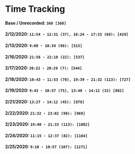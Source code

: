 # Time Tracking
#### Base / Unrecorded: `360 [360]`
#### 2/12/2020: `11:54 - 12:31 (37), 16:24 - 17:33 (69): [429]` 
#### 2/13/2020: `9:08 - 10:34 (86): [515]`
#### 2/16/2020: `21:56 - 22:18 (22): [537]`
#### 2/17/2020: `20:22 - 20:29 (7): [544]`
#### 2/18/2020: `10:43 - 11:53 (70), 19:39 - 21:32 (113): [727]`
#### 2/19/2020: `9:43 - 10:57 (75), 13:40 - 14:12 (32) [802]`
#### 2/21/2020: `13:27 - 14:12 (45): [879]`
#### 2/22/2020: `21:32 - 23:02 (90): [969]`
#### 2/23/2020: `19:40 - 21:33 (113): [1082]`
#### 2/24/2020: `11:15 - 12:37 (82): [1164]`
#### 2/25/2020: `9:10 - 10:57 (107): [1271]`